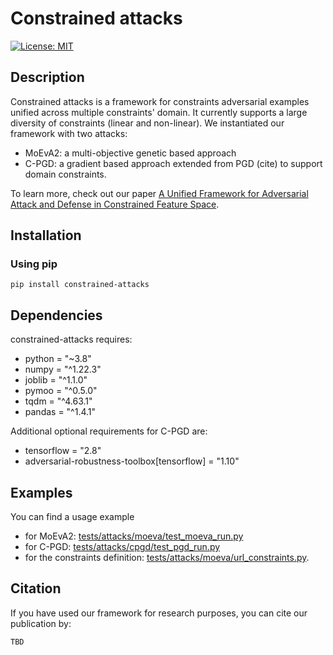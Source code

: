 # Constrained attacks
[![License: MIT](https://img.shields.io/badge/License-MIT-yellow.svg)](https://opensource.org/licenses/MIT)

## Description

Constrained attacks is a framework for constraints adversarial examples unified across multiple constraints' domain.
It currently supports a large diversity of constraints (linear and non-linear).
We instantiated our framework with two attacks:
- MoEvA2: a multi-objective genetic based approach
- C-PGD: a gradient based approach extended from PGD (cite) to support domain constraints.

To learn more, check out our paper [A Unified Framework for Adversarial Attack and Defense in Constrained Feature
    Space](https://arxiv.org/abs/2112.01156).

## Installation

### Using pip

```shell
pip install constrained-attacks
```

## Dependencies

constrained-attacks requires:

- python = "~3.8"
- numpy = "^1.22.3"
- joblib = "^1.1.0"
- pymoo = "^0.5.0"
- tqdm = "^4.63.1"
- pandas = "^1.4.1"

Additional optional requirements for C-PGD are:
- tensorflow = "2.8"
- adversarial-robustness-toolbox[tensorflow] = "1.10"

## Examples

You can find a usage example
- for MoEvA2: [tests/attacks/moeva/test_moeva_run.py](tests/attacks/moeva/test_moeva_run.py)
- for C-PGD: [tests/attacks/cpgd/test_pgd_run.py](tests/attacks/cpgd/test_pgd_run.py)
- for the constraints definition: [tests/attacks/moeva/url_constraints.py](tests/attacks/moeva/url_constraints.py).

## Citation
If you have used our framework for research purposes, you can cite our publication by:
```
TBD
```
